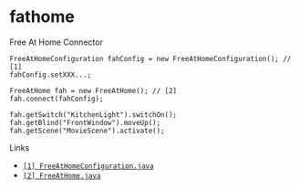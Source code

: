 # fathome

Free At Home Connector

```
FreeAtHomeConfiguration fahConfig = new FreeAtHomeConfiguration(); // [1]
fahConfig.setXXX...;

FreeAtHome fah = new FreeAtHome(); // [2]
fah.connect(fahConfig);

fah.getSwitch("KitchenLight").switchOn();
fah.getBlind("FrontWindow").moveUp();
fah.getScene("MovieScene").activate();
```

Links
* [`[1] FreeAtHomeConfiguration.java`](src/main/java/de/hasait/fathome/FreeAtHomeConfiguration.java)
* [`[2] FreeAtHome.java`](src/main/java/de/hasait/fathome/FreeAtHome.java)
